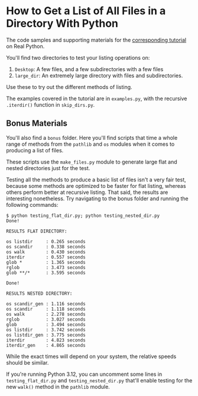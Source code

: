 # How to Get a List of All Files in a Directory With Python

The code samples and supporting materials for the [corresponding tutorial](https://realpython.com/get-all-files-in-directory-python/) on Real Python.

You'll find two directories to test your listing operations on:

1. `Desktop`: A few files, and a few subdirectories with a few files
2. `large_dir`: An extremely large directory with files and subdirectories.

Use these to try out the different methods of listing.

The examples covered in the tutorial are in `examples.py`, with the recursive `.iterdir()` function in `skip_dirs.py`.

## Bonus Materials

You'll also find a `bonus` folder. Here you'll find scripts that time a whole range of methods from the `pathlib` and `os` modules when it comes to producing a list of files.

These scripts use the `make_files.py` module to generate large flat and nested directories just for the test.

Testing all the methods to produce a basic list of files isn't a very fair test, because some methods are optimized to be faster for flat listing, whereas others perform better at recursive listing. That said, the results are interesting nonetheless. Try navigating to the bonus folder and running the following commands:

```
$ python testing_flat_dir.py; python testing_nested_dir.py
Done!

RESULTS FLAT DIRECTORY:

os listdir     : 0.265 seconds
os scandir     : 0.338 seconds
os walk        : 0.430 seconds
iterdir        : 0.557 seconds
glob *         : 1.365 seconds
rglob          : 3.473 seconds
glob **/*      : 3.595 seconds

Done!

RESULTS NESTED DIRECTORY:

os scandir_gen : 1.116 seconds
os scandir     : 1.118 seconds
os walk        : 2.278 seconds
rglob          : 3.027 seconds
glob           : 3.494 seconds
os listdir     : 3.742 seconds
os listdir_gen : 3.775 seconds
iterdir        : 4.823 seconds
iterdir_gen    : 4.865 seconds
```

While the exact times will depend on your system, the relative speeds should be similar.

If you're running Python 3.12, you can uncomment some lines in `testing_flat_dir.py` and `testing_nested_dir.py` that'll enable testing for the new `walk()` method in the `pathlib` module.
